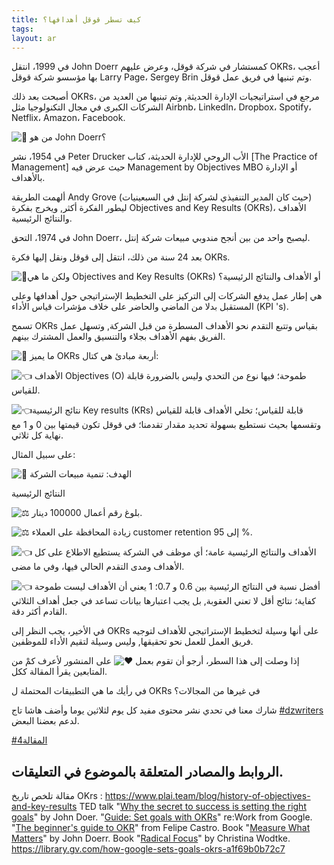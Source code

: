 ```yaml
---
title: كيف تسطر قوقل أهدافها؟
tags: 
layout: ar 
---
```

في 1999، انتقل John Doerr كمستشار في شركة قوقل، وعرض عليهم OKRs، أعجب بها مؤسسو شركة قوقل Larry Page، Sergey Brin وتم تبنيها في فريق عمل قوقل.

أصبحت بعد ذلك OKRs، مرجع في استراتيجيات الإدارة الحديثة, وتم تبنيها من العديد من الشركات الكبرى في مجال التكنولوجيا مثل Airbnb، LinkedIn، Dropbox، Spotify، Netflix، Amazon، Facebook.

![🔴](https://static.xx.fbcdn.net/images/emoji.php/v9/tc7/1.5/16/1f534.png) من هو John Doerr؟

في 1954، نشر Peter Drucker الأب الروحي للإدارة الحديثة، كتاب [The Practice of Management] حيث عرض فيه Management by Objectives MBO أو الإدارة بالأهداف.

ألهمت الطريقة Andy Grove (حيث كان المدير التنفيذي لشركة إنتل في السبعينيات) ليطور الفكرة أكثر, ويخرج بفكرة Objectives and Key Results (OKRs)، الأهداف والنتائج الرئيسية.

في 1974، التحق John Doerr، ليصبح واحد من بين أنجح مندوبي مبيعات شركة إنتل.

بعد 24 سنة من ذلك، انتقل إلى قوقل ونقل إليها فكرة OKRs.

![🔴](https://static.xx.fbcdn.net/images/emoji.php/v9/tc7/1.5/16/1f534.png)ولكن ما هي Objectives and Key Results (OKRs) أو الأهداف والنتائج الرئيسية؟

هي إطار عمل يدفع الشركات إلى التركيز على التخطيط الإستراتيجي حول أهدافها وعلى المستقبل بدلا من الماضي والحاضر على خلاف مؤشرات قياس الأداء (KPI 's).

تسمح OKRs بقياس وتتبع التقدم نحو الأهداف المسطرة من قبل الشركة, وتسهل عمل الفريق بفهم الأهداف بجلاء والتنسيق والعمل المشترك بينهم.

![🔴](https://static.xx.fbcdn.net/images/emoji.php/v9/tc7/1.5/16/1f534.png) ما يميز OKRs أربعة مبادئ هي كتال:

![👈](https://static.xx.fbcdn.net/images/emoji.php/v9/t29/1.5/16/1f448.png) الأهداف Objectives (O) طموحة؛ فيها نوع من التحدي وليس بالضرورة قابلة للقياس.

![👈](https://static.xx.fbcdn.net/images/emoji.php/v9/t29/1.5/16/1f448.png)نتائج الرئيسية Key results (KRs) قابلة للقياس؛ تخلي الأهداف قابلة للقياس وتقسمها بحيث نستطيع بسهولة تحديد مقدار تقدمنا؛ في قوقل تكون قيمتها بين 0 و 1 مع نهاية كل ثلاثي.

على سبيل المثال:

![🎯](https://static.xx.fbcdn.net/images/emoji.php/v9/t9/1.5/16/1f3af.png) الهدف: تنمية مبيعات الشركة

النتائج الرئيسية

![⚖️](https://static.xx.fbcdn.net/images/emoji.php/v9/t91/1.5/16/2696.png) بلوغ رقم أعمال 100000 دينار.

![⚖️](https://static.xx.fbcdn.net/images/emoji.php/v9/t91/1.5/16/2696.png) زيادة المحافظة على العملاء customer retention إلى 95 %.

![👈](https://static.xx.fbcdn.net/images/emoji.php/v9/t29/1.5/16/1f448.png) الأهداف والنتائج الرئيسية عامة؛ أي موظف في الشركة يستطيع الاطلاع على كل الأهداف ومدى التقدم الحالي فيها، وفي ما مضى.

![👈](https://static.xx.fbcdn.net/images/emoji.php/v9/t29/1.5/16/1f448.png) أفضل نسبة في النتائج الرئيسية بين 0.6 و 0.7؛ 1 يعني أن الأهداف ليست طموحة كفاية؛ نتائج أقل لا تعني العقوبة, بل يجب اعتبارها بيانات تساعد في جعل أهداف الثلاثي القادم أكثر دقة.

في الأخير، يجب النظر إلى OKRs على أنها وسيلة لتخطيط الإستراتيجي للأهداف لتوجيه فريق العمل للعمل نحو تحقيقها, وليس وسيلة لتقيم الأداء للموظفين.

إذا وصلت إلى هذا السطر، أرجو أن تقوم بعمل ![♥️](https://static.xx.fbcdn.net/images/emoji.php/v9/t33/1.5/16/2665.png) على المنشور لأعرف كمْ من المتابعين يقرأ المقالة ككل.

في رأيك ما هي التطبيقات المحتملة ل OKRs في غيرها من المجالات؟

شارك معنا في تحدي نشر محتوى مفيد كل يوم لثلاثين يوما وأضف هاشا تاج [#dzwriters](https://www.facebook.com/hashtag/dzwriters?__eep__=6&__cft__[0]=AZWJDA9sjpoOrocCWamC2k7ywLjoTj6q5powe6nXhJ8_mqS4wvMNdF4T6gHp0vGXbPQT8I681hi5f-7cxnxyOxsHuGF4f2TwUhT1F-yujaCgn-mVz3CYEscOiEQGwDAdZRdav-XGGyfU3xsN4Dmb-3NcF9R69AVFq9APdiVF2Mvxjw&__tn__=*NK-R) لدعم بعضنا البعض.

[#المقالة4](https://www.facebook.com/hashtag/%D8%A7%D9%84%D9%85%D9%82%D8%A7%D9%84%D8%A94?__eep__=6&__cft__[0]=AZWJDA9sjpoOrocCWamC2k7ywLjoTj6q5powe6nXhJ8_mqS4wvMNdF4T6gHp0vGXbPQT8I681hi5f-7cxnxyOxsHuGF4f2TwUhT1F-yujaCgn-mVz3CYEscOiEQGwDAdZRdav-XGGyfU3xsN4Dmb-3NcF9R69AVFq9APdiVF2Mvxjw&__tn__=*NK-R)

الروابط والمصادر المتعلقة بالموضوع في التعليقات.
---
مقالة تلخص تاريخ OKrs : https://www.plai.team/blog/history-of-objectives-and-key-results
TED talk "[Why the secret to success is setting the right goals](https://www.youtube.com/watch?v=L4N1q4RNi9I)" by John Doer.
"[Guide: Set goals with OKRs]([https://rework.withgoogle.com/.../set.../steps/introduction/](https://rework.withgoogle.com/guides/set-goals-with-okrs/steps/introduction/?fbclid=IwAR3O4Q7ykjfkaF-FOF3KL-dfoKYGSSWFKtZ0rYXDs3zMNd_n3wtlq3Mzpa4))" re:Work from Google.
"[The beginner's guide to OKR]([https://felipecastro.com/en/okr/what-is-okr/](https://felipecastro.com/en/okr/what-is-okr/?fbclid=IwAR0TaW-kbGrBz566pR9m2kydjaWww76Oc49JLS3BzCFOxRdgz6fM1Z_mh9c))" from Felipe Castro.
Book "[Measure What Matters]([https://www.goodreads.com/.../39286958-measure-what-matters](https://www.goodreads.com/book/show/39286958-measure-what-matters?fbclid=IwAR1an78LmhZPvUbllJNgvOakhlrnyGeEuKgdQzxE9Skw9OlHI0Zhx1MhaHs))" by John Doerr.
Book "[Radical Focus]([https://www.goodreads.com/book/show/28951428-radical-focus](https://l.facebook.com/l.php?u=https%3A%2F%2Fwww.goodreads.com%2Fbook%2Fshow%2F28951428-radical-focus%3Ffbclid%3DIwAR02NLEtRMi-7SSrrBRLQF4-huGBvPqKkkLn5XTZJU3QN4i2mgweYpxN8Q4&h=AT2F0-gNy8egypUyOEpNEdZywfm2mVInjFOjAsTsBLspqY4m-557-nXkRA0pZZc6YZA04udSYeBqOjiRQ5bp5vzKmcTYXf23-E2-7RviEOF8CHbsdQe2eM5JCc7NmPPRjdrQTHjdURA0gsHckJjM&__tn__=R]-R&c[0]=AT20kFfcACqCFN1DxydIt59KqC4KQPPX2yFOknOPGHOVNiZ37_026wLM_dJaQG18J1RRxHNFs162R3KHFJ2RRkMwe1vL7OHAO53iJB3DAkgGdDFzUEFCrfhrjdLWtqTko4j20m-qjBtlfdBgE88C3N9K9YqotC_WTnmHNmnl4GmFp2zauw86))" by Christina Wodtke.
https://library.gv.com/how-google-sets-goals-okrs-a1f69b0b72c7